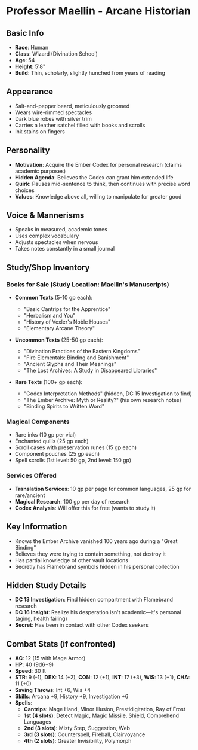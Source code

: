 # Professor Maellin - Arcane Historian

## Basic Info
- **Race**: Human
- **Class**: Wizard (Divination School)
- **Age**: 54
- **Height**: 5'8"
- **Build**: Thin, scholarly, slightly hunched from years of reading

## Appearance
- Salt-and-pepper beard, meticulously groomed
- Wears wire-rimmed spectacles
- Dark blue robes with silver trim
- Carries a leather satchel filled with books and scrolls
- Ink stains on fingers

## Personality
- **Motivation**: Acquire the Ember Codex for personal research (claims academic purposes)
- **Hidden Agenda**: Believes the Codex can grant him extended life
- **Quirk**: Pauses mid-sentence to think, then continues with precise word choices
- **Values**: Knowledge above all, willing to manipulate for greater good

## Voice & Mannerisms
- Speaks in measured, academic tones
- Uses complex vocabulary
- Adjusts spectacles when nervous
- Takes notes constantly in a small journal

## Study/Shop Inventory
### Books for Sale (Study Location: **Maellin's Manuscripts**)
- **Common Texts** (5-10 gp each):
  - "Basic Cantrips for the Apprentice"
  - "Herbalism and You"
  - "History of Vexler's Noble Houses"
  - "Elementary Arcane Theory"

- **Uncommon Texts** (25-50 gp each):
  - "Divination Practices of the Eastern Kingdoms"
  - "Fire Elementals: Binding and Banishment"
  - "Ancient Glyphs and Their Meanings"
  - "The Lost Archives: A Study in Disappeared Libraries"

- **Rare Texts** (100+ gp each):
  - "Codex Interpretation Methods" (hidden, DC 15 Investigation to find)
  - "The Ember Archive: Myth or Reality?" (his own research notes)
  - "Binding Spirits to Written Word"

### Magical Components
- Rare inks (10 gp per vial)
- Enchanted quills (25 gp each)
- Scroll cases with preservation runes (15 gp each)
- Component pouches (25 gp each)
- Spell scrolls (1st level: 50 gp, 2nd level: 150 gp)

### Services Offered
- **Translation Services**: 10 gp per page for common languages, 25 gp for rare/ancient
- **Magical Research**: 100 gp per day of research
- **Codex Analysis**: Will offer this for free (wants to study it)

## Key Information
- Knows the Ember Archive vanished 100 years ago during a "Great Binding"
- Believes they were trying to contain something, not destroy it
- Has partial knowledge of other vault locations
- Secretly has Flamebrand symbols hidden in his personal collection

## Hidden Study Details
- **DC 13 Investigation**: Find hidden compartment with Flamebrand research
- **DC 16 Insight**: Realize his desperation isn't academic—it's personal (aging, health failing)
- **Secret**: Has been in contact with other Codex seekers

## Combat Stats (if confronted)
- **AC**: 12 (15 with Mage Armor)
- **HP**: 40 (9d6+9)
- **Speed**: 30 ft
- **STR**: 9 (-1), **DEX**: 14 (+2), **CON**: 12 (+1), **INT**: 17 (+3), **WIS**: 13 (+1), **CHA**: 11 (+0)
- **Saving Throws**: Int +6, Wis +4
- **Skills**: Arcana +9, History +9, Investigation +6
- **Spells**:
  - **Cantrips**: Mage Hand, Minor Illusion, Prestidigitation, Ray of Frost
  - **1st (4 slots)**: Detect Magic, Magic Missile, Shield, Comprehend Languages
  - **2nd (3 slots)**: Misty Step, Suggestion, Web
  - **3rd (3 slots)**: Counterspell, Fireball, Clairvoyance
  - **4th (2 slots)**: Greater Invisibility, Polymorph
